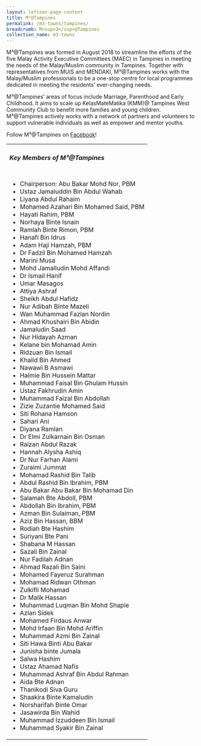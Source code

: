 ```yaml
---
layout: leftnav-page-content
title: M³@Tampines
permalink: /m3-towns/tampines/
breadcrumb: M<sup>3</sup>@Tampines
collection_name: m3-towns
---
```


M³@Tampines was formed in August 2018 to streamline the efforts of the five Malay Activity Executive Committees (MAEC) in Tampines in meeting the needs of the Malay/Muslim community in Tampines. Together with representatives from MUIS and MENDAKI, M³@Tampines works with the Malay/Muslim professionals to be a one-stop centre for local programmes dedicated in meeting the residents’ ever-changing needs.
 
M³@Tampines’ areas of focus include Marriage, Parenthood and Early Childhood. It aims to scale up KelasMateMatika (KMM)@ Tampines West Community Club to benefit more families and young children.  M³@Tampines actively works with a network of partners and volunteers to support vulnerable individuals as well as empower and mentor youths. 

Follow M³@Tampines on [Facebook](https://www.facebook.com/M3atTampines/)!

<table class="table-h">
  <tr>
  <td><h5>Key Members of M³@Tampines</h5></td>
  </tr>
  <tr>
  <td>
    <ul>
      <li>Chairperson: Abu Bakar Mohd Nor, PBM</li>
      <li>Ustaz Jamaluddin Bin Abdul Wahab</li>
 <li>Liyana Abdul Rahaim</li>
 <li>Mohamed Azahari Bin Mohamed Said, PBM</li>
 <li>Hayati Rahim, PBM</li>
 <li>Norhaya Binte Isnain</li>
 <li>Ramlah Binte Rimon, PBM</li>
 <li>Hanafi Bin Idrus</li>
 <li>Adam Haji Hamzah, PBM</li>
 <li>Dr Fadzil Bin Mohamed Hamzah</li>
 <li>Marini Musa</li>
 <li>Mohd Jamalludin Mohd Affandi</li>
 <li>Dr Ismail Hanif</li>
 <li>Umar Masagos</li>
 <li>Attiya Ashraf</li>
 <li>Sheikh Abdul Hafidz</li>
 <li>Nur Adibah Binte Mazeli</li>
 <li>Wan Muhammad Fazlan Nordin</li>
 <li>Ahmad Khushairi Bin Abidin</li>
 <li>Jamaludin Saad</li>
 <li>Nur Hidayah Azman</li>
 <li>Kelane bin Mohamad Amin</li>
 <li>Ridzuan Bin Ismail</li>
 <li>Khalid Bin Ahmed</li>
 <li>Nawawi B Asmawi</li>
 <li>Halmie Bin Hussein Mattar</li>
 <li>Muhammad Faisal Bin Ghulam Hussin</li>
 <li>Ustaz Fakhrudin Amin</li>
 <li>Muhammad Faizal Bin Abdollah</li>
 <li>Zizie Zuzantie Mohamed Said</li>
 <li>Siti Rohana Hamson</li>
 <li>Sahari Ani</li>
 <li>Diyana Ramlan</li>
 <li>Dr Elmi Zulkarnain Bin Osman</li>
 <li>Raizan Abdul Razak</li>
 <li>Hannah Alysha Ashiq</li>
 <li>Dr Nur Farhan Alami</li>
 <li>Zuraimi Jummat</li>
 <li>Mohamad Rashid Bin Talib</li>
 <li>Abdul Rashid Bin Ibrahim, PBM</li>
 <li>Abu Bakar Abu Bakar Bin Mohamad Din</li>
 <li>Salamah Bte Abdoll, PBM</li></li>
 <li>Abdollah Bin Ibrahim, PBM</li>
 <li>Azman Bin Sulaiman, PBM</li>
 <li>Aziz Bin Hassan, BBM</li>
 <li>Rodiah Bte Hashim</li>
 <li>Suriyani Bte Pani</li>
 <li>Shabana M Hassan</li>
 <li>Sazali Bin Zainal</li>
 <li>Nur Fadilah Adnan</li>
 <li>Ahmad Razali Bin Saini</li>
 <li>Mohamed Fayeruz Surahman</li>
 <li>Mohamad Ridwan Othman</li>
 <li>Zulkifli Mohamad</li>
 <li>Dr Malik Hassan</li>
 <li>Muhammad Luqman Bin Mohd Shapie</li>
 <li>Azlan Sidek</li>
 <li>Mohamed Firdaus Anwar</li>
 <li>Mohd Irfaan Bin Mohd Ariffin</li>
 <li>Muhammad Azmi Bin Zainal</li>
 <li>Siti Hawa Binti Abu Bakar</li>
 <li>Junisha binte Jumala</li>
 <li>Salwa Hashim</li>
 <li>Ustaz Ahamad Nafis</li>
 <li>Muhammad Ashraf Bin Abdul Rahman
 <li>Aida Bte Adnan</li>
 <li>Thanikodi Siva Guru</li>
 <li>Shaakira Binte Kamaludin</li>
 <li>Norsharifah Binte Omar</li>
 <li>Jasawirda Bin Wahid</li>
 <li>Muhammad Izzuddeen Bin Ismail</li>
 <li>Muhammad Syakir Bin Zainal</li>


      
</ul>
    </td>
  </tr>  
</table>
